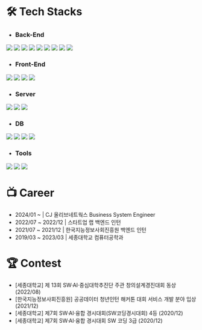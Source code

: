 # 🛠 Tech Stacks
- ### Back-End   
<img src="https://img.shields.io/badge/Java-007396?style=flat-square&logo=Java&logoColor=white"/></a>
<img src="https://img.shields.io/badge/Spring-6DB33F?style=flat-square&logo=Spring&logoColor=white"/></a>
<img src="https://img.shields.io/badge/Spring%20Boot-6DB33F?style=flat-square&logo=Spring%20Boot&logoColor=white"/></a> 
<img src="https://img.shields.io/badge/JSON-000000?style=flat-square&logo=JSON&logoColor=white"/></a>
<img src="https://img.shields.io/badge/Python-3776AB?style=flat-square&logo=Python&logoColor=white"/></a>
<img src="https://img.shields.io/badge/C-A8B9CC?style=flat-square&logo=C&logoColor=white"/></a>
<img src="https://img.shields.io/badge/Firebase-FFCA28?style=flat-square&logo=Firebase&logoColor=white"/></a>
<img src="https://img.shields.io/badge/Kotlin-7F52FF?style=flat-square&logo=Kotlin&logoColor=white"/></a>
<img src="https://img.shields.io/badge/Mybatis-000000?style=flat-square&logo=Mybatis&logoColor=white"/></a>

- ### Front-End   
<img src="https://img.shields.io/badge/HTML5-E34F26?style=flat-square&logo=HTML5&logoColor=white"/></a>
<img src="https://img.shields.io/badge/CSS3-1572B6?style=flat-square&logo=CSS3&logoColor=white"/></a>
<img src="https://img.shields.io/badge/JavaScript-F7DF1E?style=flat-square&logo=JavaScript&logoColor=white"/></a>
<img src="https://img.shields.io/badge/Bootstrap-7952B3?style=flat-square&logo=Bootstrap&logoColor=white"/></a>

- ### Server   
<img src="https://img.shields.io/badge/Apache-D22128?style=flat-square&logo=Apache&logoColor=white"/></a>
<img src="https://img.shields.io/badge/Apache%20Tomcat-F8DC75?style=flat-square&logo=Apache%20Tomcat&logoColor=black"/></a>
<img src="https://img.shields.io/badge/Flask-000000?style=flat-square&logo=Flask&logoColor=white"/></a>

- ### DB   
<img src="https://img.shields.io/badge/MySQL-4479A1?style=flat-square&logo=MySQL&logoColor=white"/></a>
<img src="https://img.shields.io/badge/MariaDB-003545?style=flat-square&logo=MariaDB&logoColor=white"/></a>
<img src="https://img.shields.io/badge/MongoDB-47A248?style=flat-square&logo=MongoDB&logoColor=white"/></a>
<img src="https://img.shields.io/badge/Cubrid-bdbebd?style=flat-square&logo=Cubrid&logoColor=white"/></a>

- ### Tools   
<img src="https://img.shields.io/badge/IntelliJ%20IDEA-000000?style=flat-square&logo=IntelliJ%20IDEA&logoColor=white"/></a>
<img src="https://img.shields.io/badge/Postman-FF6C37?style=flat-square&logo=Postman&logoColor=white"/></a>
<img src="https://img.shields.io/badge/Visual%20Studio-5C2D91?style=flat-square&logo=Visual%20Studio&logoColor=white"/></a>


# 📺 Career
- 2024/01 ~         | CJ 올리브네트웍스 Business System Engineer
- 2022/07 ~ 2022/12 | 스타트업 랩 백엔드 인턴
- 2021/07 ~ 2021/12 | 한국지능정보사회진흥원 백엔드 인턴
- 2019/03 ~ 2023/03 | 세종대학교 컴퓨터공학과

# 🏆 Contest
- [세종대학교] 제 13회 SW·AI·중심대학추진단 주관 창의설계경진대회 동상 (2022/08)
- [한국지능정보사회진흥원] 공공데이터 청년인턴 해커톤 대회 서비스 개발 분야 입상 (2021/12)
- [세종대학교] 제7회 SW·AI·융합 경시대회(SW코딩경시대회) 4등 (2020/12)
- [세종대학교] 제7회 SW·AI·융합 경시대회 SW 코딩 3급 (2020/12)

<!--
**dongjun0128/dongjun0128** is a ✨ _special_ ✨ repository because its `README.md` (this file) appears on your GitHub profile.

Here are some ideas to get you started:

- 🔭 I’m currently working on ...
- 🌱 I’m currently learning ...
- 👯 I’m looking to collaborate on ...
- 🤔 I’m looking for help with ...
- 💬 Ask me about ...
- 📫 How to reach me: ...
- 😄 Pronouns: ...
- ⚡ Fun fact: ...
-->
